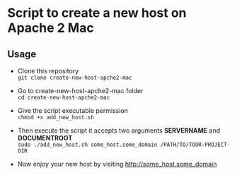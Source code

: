 # Script to create a new host on Apache 2 Mac

## Usage 
* Clone this repository  
 `git clone create-new-host-apche2-mac`
  
* Go to create-new-host-apche2-mac folder   
 `cd create-new-host-apche2-mac`
  
* Give the script executable permission  
`chmod +x add_new_host.sh`
  
* Then execute the script it accepts two arguments **SERVERNAME** and **DOCUMENTROOT**  
`sudo ./add_new_host.sh some_host.some_domain /PATH/TO/TOUR-PROJECT-DIR`
  
* Now enjoy your new host by visiting http://some_host.some_domain 